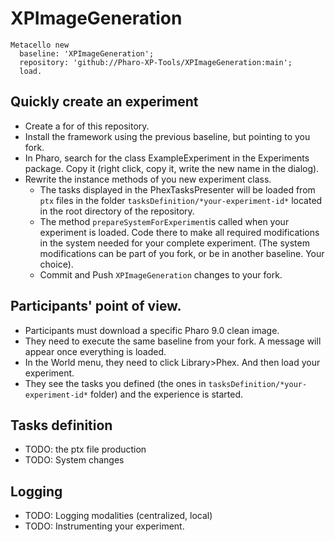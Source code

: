 # XPImageGeneration

  
  ```Smalltalk
Metacello new
	baseline: 'XPImageGeneration';
	repository: 'github://Pharo-XP-Tools/XPImageGeneration:main';
	load.
```

## Quickly create an experiment

- Create a for of this repository.
- Install the framework using the previous baseline, but pointing to you fork.
- In Pharo, search for the class ExampleExperiment in the Experiments package. Copy it (right click, copy it, write the new name in the dialog).
- Rewrite the instance methods of you new experiment class.
  - The tasks displayed in the PhexTasksPresenter will be loaded from `ptx` files in the folder `tasksDefinition/*your-experiment-id*` located in the root directory of the repository.
  - The method `prepareSystemForExperiment`is called when your experiment is loaded. Code there to make all required modifications in the system needed for your complete experiment. (The system modifications can be part of you fork, or be in another baseline. Your choice).
  - Commit and Push `XPImageGeneration` changes to your fork.

## Participants' point of view.
- Participants must download a specific Pharo 9.0 clean image.
- They need to execute the same baseline from your fork. A message will appear once everything is loaded.
- In the World menu, they need to click Library>Phex. And then load your experiment.
- They see the tasks you defined (the ones in `tasksDefinition/*your-experiment-id*` folder) and the experience is started.

## Tasks definition

- TODO: the ptx file production
- TODO: System changes

## Logging

- TODO: Logging modalities (centralized, local)
- TODO: Instrumenting your experiment.

